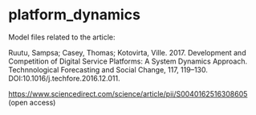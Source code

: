 # platform_dynamics

Model files related to the article:

Ruutu, Sampsa; Casey, Thomas; Kotovirta, Ville. 2017. Development and Competition of Digital Service Platforms: A System Dynamics Approach. Technnological Forecasting and Social Change, 117, 119–130. DOI:10.1016/j.techfore.2016.12.011.

https://www.sciencedirect.com/science/article/pii/S0040162516308605 (open access)

